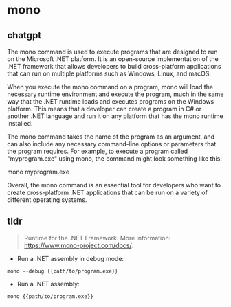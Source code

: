 # mono 
## chatgpt 
The mono command is used to execute programs that are designed to run on the Microsoft .NET platform. It is an open-source implementation of the .NET framework that allows developers to build cross-platform applications that can run on multiple platforms such as Windows, Linux, and macOS.

When you execute the mono command on a program, mono will load the necessary runtime environment and execute the program, much in the same way that the .NET runtime loads and executes programs on the Windows platform. This means that a developer can create a program in C# or another .NET language and run it on any platform that has the mono runtime installed.

The mono command takes the name of the program as an argument, and can also include any necessary command-line options or parameters that the program requires. For example, to execute a program called "myprogram.exe" using mono, the command might look something like this:

mono myprogram.exe

Overall, the mono command is an essential tool for developers who want to create cross-platform .NET applications that can be run on a variety of different operating systems. 

## tldr 
 
> Runtime for the .NET Framework.
> More information: <https://www.mono-project.com/docs/>.

- Run a .NET assembly in debug mode:

`mono --debug {{path/to/program.exe}}`

- Run a .NET assembly:

`mono {{path/to/program.exe}}`

